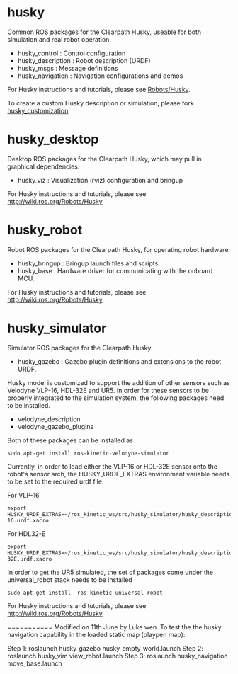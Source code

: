husky
=====

Common ROS packages for the Clearpath Husky, useable for both simulation and
real robot operation.

 - husky_control : Control configuration
 - husky_description : Robot description (URDF)
 - husky_msgs : Message definitions
 - husky_navigation : Navigation configurations and demos

For Husky instructions and tutorials, please see [Robots/Husky](http://wiki.ros.org/Robots/Husky).

To create a custom Husky description or simulation, please fork [husky_customization](https://github.com/husky/husky_customization).

husky_desktop
=============

Desktop ROS packages for the Clearpath Husky, which may pull in graphical dependencies.

 - husky_viz : Visualization (rviz) configuration and bringup

For Husky instructions and tutorials, please see http://wiki.ros.org/Robots/Husky

husky_robot
===========

Robot ROS packages for the Clearpath Husky, for operating robot hardware.

 - husky_bringup : Bringup launch files and scripts.
 - husky_base : Hardware driver for communicating with the onboard MCU.

For Husky instructions and tutorials, please see http://wiki.ros.org/Robots/Husky

husky_simulator
==============

Simulator ROS packages for the Clearpath Husky.

 - husky_gazebo : Gazebo plugin definitions and extensions to the robot URDF.

Husky model is customized to support the addition of other sensors such as Velodyne VLP-16, HDL-32E and UR5. In order for these sensors to be properly integrated to the simulation system, the following packages need to be installed.

 - velodyne_description
 - velodyne_gazebo_plugins
 
Both of these packages can be installed as
```
sudo apt-get install ros-kinetic-velodyne-simulator
```
Currently, in order to load either the VLP-16 or HDL-32E sensor onto the robot's sensor arch, the HUSKY_URDF_EXTRAS environment variable needs to be set to the required urdf file.

For VLP-16
```
export HUSKY_URDF_EXTRAS=~/ros_kinetic_ws/src/husky_simulator/husky_description/urdf/accessories/VLP-16.urdf.xacro
```
For HDL32-E
```
export HUSKY_URDF_EXTRAS=~/ros_kinetic_ws/src/husky_simulator/husky_description/urdf/accessories/HDL-32E.urdf.xacro
```

In order to get the UR5 simulated, the set of packages come under the universal_robot stack needs to be installed 
```
sudo apt-get install  ros-kinetic-universal-robot
```


For Husky instructions and tutorials, please see http://wiki.ros.org/Robots/Husky

===========
Modified on 11th June by Luke wen.
To test the the husky navigation capability in the loaded static map (playpen map):

Step 1: roslaunch husky_gazebo husky_empty_world.launch
Step 2: roslaunch husky_vim view_robot.launch
Step 3: roslaunch husky_navigation move_base.launch 
